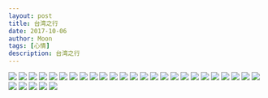 ```yaml
---
layout: post
title: 台湾之行
date: 2017-10-06
author: Moon
tags: [心情]
description: 台湾之行
---
```


![](/images/2017/10/IMG_0141-copy.jpg)
![](/images/2017/10/IMG_0097-copy.jpg)
![](/images/2017/10/IMG_0098-copy.jpg)
![](/images/2017/10/IMG_0099-copy.jpg)
![](/images/2017/10/IMG_0100-copy.jpg)
![](/images/2017/10/IMG_0117-copy.jpg)
![](/images/2017/10/IMG_0118-copy.jpg)
![](/images/2017/10/IMG_0143-copy.jpg)
![](/images/2017/10/IMG_0146-copy.jpg)
![](/images/2017/10/IMG_0148-copy.jpg)
![](/images/2017/10/IMG_0153-copy.jpg)
![](/images/2017/10/IMG_0154-copy.jpg)
![](/images/2017/10/IMG_0160-copy.jpg)
![](/images/2017/10/IMG_0161-copy.jpg)
![](/images/2017/10/IMG_0162-copy.jpg)
![](/images/2017/10/IMG_0164-copy.jpg)
![](/images/2017/10/IMG_0170-copy.jpg)
![](/images/2017/10/IMG_0172-copy.jpg)
![](/images/2017/10/IMG_0173-copy.jpg)
![](/images/2017/10/IMG_0175-copy.jpg)
![](/images/2017/10/IMG_0176-copy.jpg)
![](/images/2017/10/IMG_0181-copy.jpg)
![](/images/2017/10/IMG_0187-copy.jpg)
![](/images/2017/10/IMG_0189-copy.jpg)
![](/images/2017/10/IMG_0190-copy.jpg)
![](/images/2017/10/IMG_0192-copy.jpg)
![](/images/2017/10/IMG_0195-copy.jpg)
![](/images/2017/10/IMG_0220-copy.jpg)
![](/images/2017/10/IMG_0221-copy.jpg)
![](/images/2017/10/IMG_0224-copy.jpg)